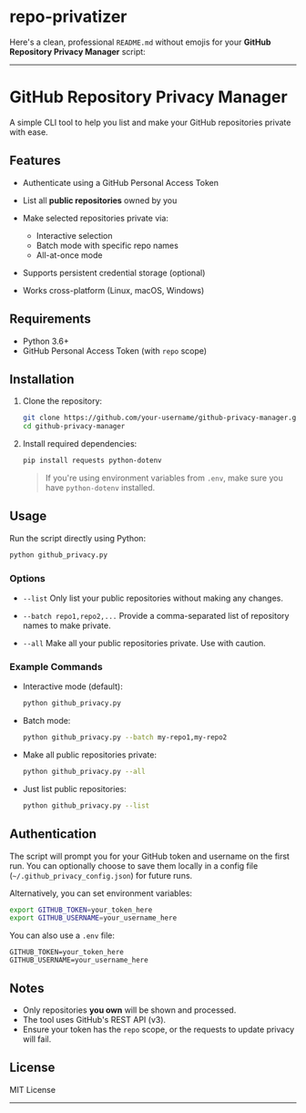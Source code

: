 # repo-privatizer

Here's a clean, professional `README.md` without emojis for your **GitHub Repository Privacy Manager** script:

---

# GitHub Repository Privacy Manager

A simple CLI tool to help you list and make your GitHub repositories private with ease.

## Features

* Authenticate using a GitHub Personal Access Token
* List all **public repositories** owned by you
* Make selected repositories private via:

  * Interactive selection
  * Batch mode with specific repo names
  * All-at-once mode
* Supports persistent credential storage (optional)
* Works cross-platform (Linux, macOS, Windows)

## Requirements

* Python 3.6+
* GitHub Personal Access Token (with `repo` scope)

## Installation

1. Clone the repository:

   ```bash
   git clone https://github.com/your-username/github-privacy-manager.git
   cd github-privacy-manager
   ```

2. Install required dependencies:

   ```bash
   pip install requests python-dotenv
   ```

   > If you're using environment variables from `.env`, make sure you have `python-dotenv` installed.

## Usage

Run the script directly using Python:

```bash
python github_privacy.py
```

### Options

* `--list`
  Only list your public repositories without making any changes.

* `--batch repo1,repo2,...`
  Provide a comma-separated list of repository names to make private.

* `--all`
  Make all your public repositories private. Use with caution.

### Example Commands

* Interactive mode (default):

  ```bash
  python github_privacy.py
  ```

* Batch mode:

  ```bash
  python github_privacy.py --batch my-repo1,my-repo2
  ```

* Make all public repositories private:

  ```bash
  python github_privacy.py --all
  ```

* Just list public repositories:

  ```bash
  python github_privacy.py --list
  ```

## Authentication

The script will prompt you for your GitHub token and username on the first run. You can optionally choose to save them locally in a config file (`~/.github_privacy_config.json`) for future runs.

Alternatively, you can set environment variables:

```bash
export GITHUB_TOKEN=your_token_here
export GITHUB_USERNAME=your_username_here
```

You can also use a `.env` file:

```env
GITHUB_TOKEN=your_token_here
GITHUB_USERNAME=your_username_here
```

## Notes

* Only repositories **you own** will be shown and processed.
* The tool uses GitHub's REST API (v3).
* Ensure your token has the `repo` scope, or the requests to update privacy will fail.

## License

MIT License

---


